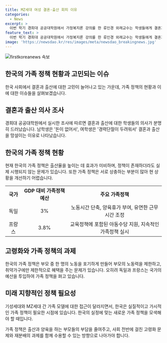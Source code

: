 ```yaml
---
title: MZ세대 여성 결혼·출산 회피 이유
categories:
  - News
excerpt: >
  이번 학기 경희대 공공대학원에서 가정복지론 강의를 한 류인경 외래교수는 학생들에게 결혼과 출산 의향을 조사한 결과를 발표했다. 조사 결과 학생 중 약 70%가 결혼을 희망하며, 다수의 학생이 경력 단절과 가부장적 위치, 커리어와 출산의 어려움 등을 이유로 결혼과 출산을 꺼린다고 밝혔다. 한국의 가족 정책 문제와 OECD 국가들의 가족 정책 사례를 비교하며 한국의 현실에 맞는 지속 가능한 정책을 모색해야 한다는 내용을 담고 있다. 부족한 담론 형성과 상충하는 정책 등을 보완해야 한다는 주장을 전하고 있다.
feature_text: >
  이번 학기 경희대 공공대학원에서 가정복지론 강의를 한 류인경 외래교수는 학생들에게 결혼과 출산 의향을 조사한 결과를 발표했다. 조사 결과 학생 중 약 70%가 결혼을 희망하며, 다수의 학생이 경력 단절과 가부장적 위치, 커리어와 출산의 어려움 등을 이유로 결혼과 출산을 꺼린다고 밝혔다. 한국의 가족 정책 문제와 OECD 국가들의 가족 정책 사례를 비교하며 한국의 현실에 맞는 지속 가능한 정책을 모색해야 한다는 내용을 담고 있다. 부족한 담론 형성과 상충하는 정책 등을 보완해야 한다는 주장을 전하고 있다.
image: 'https://newsdao.kr/res/images/meta/newsdao_breakingnews.jpg'
---
```


<p><img src="https://newsdao.kr/res/images/meta/newsdao_breakingnews.jpg" alt="firstkoreanews 속보" /></p>

<h2 data-ke-size="size26">한국의 가족 정책 현황과 고민되는 이슈</h2>

<p data-ke-size="size16">한국 사회에서 결혼과 출산에 대한 고민이 늘어나고 있는 가운데, 가족 정책의 현황과 이에 대한 이슈들을 살펴보겠습니다.</p>

<h2 data-ke-size="size24">결혼과 출산 의사 조사</h2>

<p data-ke-size="size16">경희대 공공대학원에서 실시한 조사에 따르면 결혼과 출산에 대한 학생들의 의사가 분명히 드러났습니다. 남학생은 '돈이 없어서', 여학생은 '경력단절이 두려워서' 결혼과 출산을 망설이는 이유로 나타났습니다.</p>

<h2 data-ke-size="size24">한국의 가족 정책 현황</h2>

<p data-ke-size="size16">현재 한국의 가족 정책은 출산율을 높이는 데 효과가 미비하며, 정책이 존재하더라도 실제 시행되지 않는 문제가 있습니다. 또한 가족 정책은 서로 상충하는 부분이 많아 현 상황을 개선하기 어렵습니다.</p>

<table>
    <tr>
        <td style="text-align: center; height: 17px;"><b>국가</b></td>
        <td style="text-align: center; height: 17px;"><b>GDP 대비 가족정책 예산</b></td>
        <td style="text-align: center; height: 17px;"><b>주요 가족정책</b></td>
    </tr>
    <tr>
        <td style="text-align: center; height: 17px;">독일</td>
        <td style="text-align: center; height: 17px;">3%</td>
        <td style="text-align: center; height: 17px;">노동시간 단축, 양육휴가 부여, 유연한 근무시간 조정</td>
    </tr>
    <tr>
        <td style="text-align: center; height: 17px;">프랑스</td>
        <td style="text-align: center; height: 17px;">3.8%</td>
        <td style="text-align: center; height: 17px;">교육정책에 포함된 아동수당 지원, 지속적인 가족정책 실시</td>
    </tr>
</table>

<h2 data-ke-size="size24">고령화와 가족 정책의 과제</h2>

<p data-ke-size="size16">한국의 가족 정책은 부모 중 한 명의 노동을 포기하게 만들어 부모의 노동력을 제한하고, 취약가구에만 제한적으로 혜택을 주는 문제가 있습니다. 오히려 독일과 프랑스는 국가의 예산을 투입하여 가족 정책을 펴고 있습니다.</p>

<h2 data-ke-size="size24">미래 지향적인 정책 필요성</h2>

<p data-ke-size="size16">기성세대와 MZ세대 간 가족 모델에 대한 접근이 달라지면서, 한국은 실질적이고 가시적인 가족 정책이 필요한 시점에 있습니다. 한국의 실정에 맞는 새로운 가족 정책을 모색해야 할 때입니다.</p>

<p data-ke-size="size16">가족 정책은 출산과 양육을 하는 부모들의 부담을 줄여주고, 사회 전반에 걸친 고령화 문제와 재분배의 과제를 함께 수용할 수 있는 방향으로 나아가야 합니다.</p>

